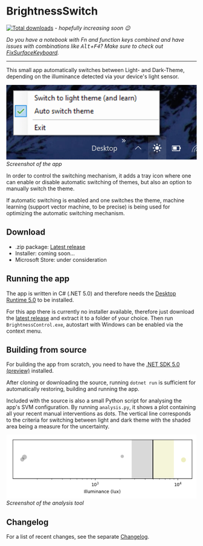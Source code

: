 # BrightnessSwitch

[![Total downloads](https://img.shields.io/github/downloads/stephtr/BrightnessSwitch/total.svg)](https://github.com/stephtr/BrightnessSwitch/releases) _- hopefully increasing soon 😉_

_Do you have a notebook with Fn and function keys combined and have issues with combinations like <kbd>Alt</kbd>+<kbd>F4</kbd>? Make sure to check out [FixSurfaceKeyboard](https://github.com/stephtr/FixSurfaceKeyboard)._

---

This small app automatically switches between Light- and Dark-Theme, depending on the illuminance detected via your device's light sensor.

![Screenshot](screenshot.png)<br />
_Screenshot of the app_

In order to control the switching mechanism, it adds a tray icon where one can enable or disable automatic switching of themes, but also an option to manually switch the theme.

If automatic switching is enabled and one switches the theme, machine learning (support vector machine, to be precise) is being used for optimizing the automatic switching mechanism.

## Download

- .zip package: [Latest release](https://github.com/stephtr/BrightnessSwitch/releases)
- Installer: coming soon...
- Microsoft Store: under consideration

## Running the app

The app is written in C# (.NET 5.0) and therefore needs the [Desktop Runtime 5.0](https://dotnet.microsoft.com/download/dotnet/5.0#runtime-desktop-5.0.0-preview.2) to be installed.

For this app there is currently no installer available, therefore just download the [latest release](https://github.com/stephtr/BrightnessSwitch/releases) and extract it to a folder of your choice. Then run `BrightnessControl.exe`, autostart with Windows can be enabled via the context menu.

## Building from source

For building the app from scratch, you need to have the [.NET SDK 5.0 (preview)](https://dotnet.microsoft.com/download/dotnet/5.0) installed.

After cloning or downloading the source, running `dotnet run` is sufficient for automatically restoring, building and running the app.

Included with the source is also a small Python script for analysing the app's SVM configuration. By running `analysis.py`, it shows a plot containing all your recent manual interventions as dots. The vertical line corresponds to the criteria for switching between light and dark theme with the shaded area being a measure for the uncertainty.

![Screenshot analysis](screenshot_analysis.png)<br />
_Screenshot of the analysis tool_

## Changelog

For a list of recent changes, see the separate [Changelog](changelog.md).
